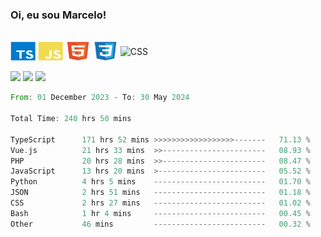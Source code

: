 ### Oi, eu sou Marcelo!

<div style="display: inline_block"><br>
    <img align="center" alt="Js" height="30" width="40" src="https://raw.githubusercontent.com/devicons/devicon/master/icons/typescript/typescript-plain.svg">
  <img align="center" alt="Js" height="30" width="40" src="https://raw.githubusercontent.com/devicons/devicon/master/icons/javascript/javascript-plain.svg">
  <img align="center" alt="HTML" height="30" width="40" src="https://raw.githubusercontent.com/devicons/devicon/master/icons/html5/html5-original.svg">
  <img align="center" alt="CSS" height="30" width="40" src="https://raw.githubusercontent.com/devicons/devicon/master/icons/css3/css3-original.svg">
  <img align="center" alt="CSS" height="30" width="40" src="https://cdn.jsdelivr.net/gh/devicons/devicon/icons/php/php-original.svg" />
</div>
 <br />
<div> 
  <a href="https://instagram.com/marcelopottier" target="_blank"><img src="https://img.shields.io/badge/-Instagram-%23E4405F?style=for-the-badge&logo=instagram&logoColor=white" target="_blank"></a>
  <a href = "mailto:marcelopottier@gmail.com"><img src="https://img.shields.io/badge/-Gmail-%23333?style=for-the-badge&logo=gmail&logoColor=white" target="_blank"></a>
  <a href="https://linkedin.com/in/marcelo-p-228855161" target="_blank"><img src="https://img.shields.io/badge/-LinkedIn-%230077B5?style=for-the-badge&logo=linkedin&logoColor=white" target="_blank"></a> 
 
</div>

<!--START_SECTION:waka-->

```rust
From: 01 December 2023 - To: 30 May 2024

Total Time: 240 hrs 50 mins

TypeScript      171 hrs 52 mins >>>>>>>>>>>>>>>>>>-------   71.13 %
Vue.js          21 hrs 33 mins  >>-----------------------   08.93 %
PHP             20 hrs 28 mins  >>-----------------------   08.47 %
JavaScript      13 hrs 20 mins  >------------------------   05.52 %
Python          4 hrs 5 mins    -------------------------   01.70 %
JSON            2 hrs 51 mins   -------------------------   01.18 %
CSS             2 hrs 27 mins   -------------------------   01.02 %
Bash            1 hr 4 mins     -------------------------   00.45 %
Other           46 mins         -------------------------   00.32 %
```

<!--END_SECTION:waka-->
